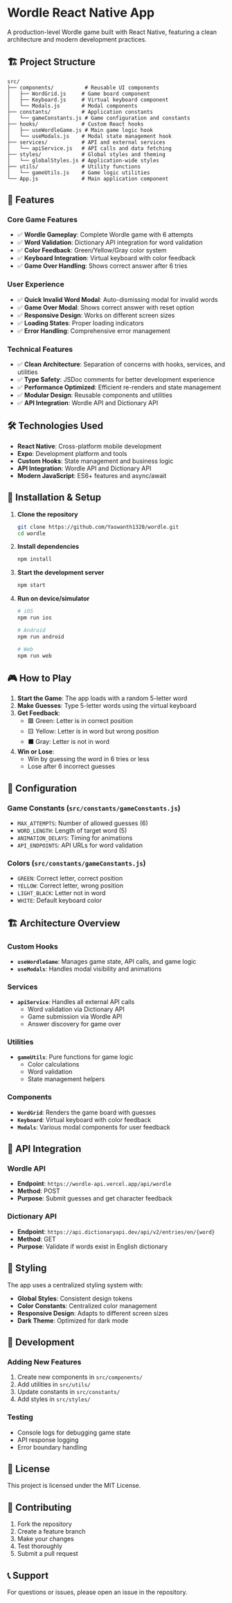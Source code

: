 # Wordle React Native App

A production-level Wordle game built with React Native, featuring a clean architecture and modern development practices.

## 🏗️ Project Structure

```
src/
├── components/          # Reusable UI components
│   ├── WordGrid.js     # Game board component
│   ├── Keyboard.js     # Virtual keyboard component
│   └── Modals.js       # Modal components
├── constants/          # Application constants
│   └── gameConstants.js # Game configuration and constants
├── hooks/              # Custom React hooks
│   ├── useWordleGame.js # Main game logic hook
│   └── useModals.js    # Modal state management hook
├── services/           # API and external services
│   └── apiService.js   # API calls and data fetching
├── styles/             # Global styles and theming
│   └── globalStyles.js # Application-wide styles
├── utils/              # Utility functions
│   └── gameUtils.js    # Game logic utilities
└── App.js              # Main application component
```

## 🚀 Features

### Core Game Features
- ✅ **Wordle Gameplay**: Complete Wordle game with 6 attempts
- ✅ **Word Validation**: Dictionary API integration for word validation
- ✅ **Color Feedback**: Green/Yellow/Gray color system
- ✅ **Keyboard Integration**: Virtual keyboard with color feedback
- ✅ **Game Over Handling**: Shows correct answer after 6 tries

### User Experience
- ✅ **Quick Invalid Word Modal**: Auto-dismissing modal for invalid words
- ✅ **Game Over Modal**: Shows correct answer with reset option
- ✅ **Responsive Design**: Works on different screen sizes
- ✅ **Loading States**: Proper loading indicators
- ✅ **Error Handling**: Comprehensive error management

### Technical Features
- ✅ **Clean Architecture**: Separation of concerns with hooks, services, and utilities
- ✅ **Type Safety**: JSDoc comments for better development experience
- ✅ **Performance Optimized**: Efficient re-renders and state management
- ✅ **Modular Design**: Reusable components and utilities
- ✅ **API Integration**: Wordle API and Dictionary API

## 🛠️ Technologies Used

- **React Native**: Cross-platform mobile development
- **Expo**: Development platform and tools
- **Custom Hooks**: State management and business logic
- **API Integration**: Wordle API and Dictionary API
- **Modern JavaScript**: ES6+ features and async/await

## 📱 Installation & Setup

1. **Clone the repository**
   ```bash
   git clone https://github.com/Yaswanth1320/wordle.git
   cd wordle
   ```

2. **Install dependencies**
   ```bash
   npm install
   ```

3. **Start the development server**
   ```bash
   npm start
   ```

4. **Run on device/simulator**
   ```bash
   # iOS
   npm run ios
   
   # Android
   npm run android
   
   # Web
   npm run web
   ```

## 🎮 How to Play

1. **Start the Game**: The app loads with a random 5-letter word
2. **Make Guesses**: Type 5-letter words using the virtual keyboard
3. **Get Feedback**: 
   - 🟩 Green: Letter is in correct position
   - 🟨 Yellow: Letter is in word but wrong position
   - ⬛ Gray: Letter is not in word
4. **Win or Lose**: 
   - Win by guessing the word in 6 tries or less
   - Lose after 6 incorrect guesses

## 🔧 Configuration

### Game Constants (`src/constants/gameConstants.js`)
- `MAX_ATTEMPTS`: Number of allowed guesses (6)
- `WORD_LENGTH`: Length of target word (5)
- `ANIMATION_DELAYS`: Timing for animations
- `API_ENDPOINTS`: API URLs for word validation

### Colors (`src/constants/gameConstants.js`)
- `GREEN`: Correct letter, correct position
- `YELLOW`: Correct letter, wrong position
- `LIGHT_BLACK`: Letter not in word
- `WHITE`: Default keyboard color

## 🏗️ Architecture Overview

### Custom Hooks
- **`useWordleGame`**: Manages game state, API calls, and game logic
- **`useModals`**: Handles modal visibility and animations

### Services
- **`apiService`**: Handles all external API calls
  - Word validation via Dictionary API
  - Game submission via Wordle API
  - Answer discovery for game over

### Utilities
- **`gameUtils`**: Pure functions for game logic
  - Color calculations
  - Word validation
  - State management helpers

### Components
- **`WordGrid`**: Renders the game board with guesses
- **`Keyboard`**: Virtual keyboard with color feedback
- **`Modals`**: Various modal components for user feedback

## 🔌 API Integration

### Wordle API
- **Endpoint**: `https://wordle-api.vercel.app/api/wordle`
- **Method**: POST
- **Purpose**: Submit guesses and get character feedback

### Dictionary API
- **Endpoint**: `https://api.dictionaryapi.dev/api/v2/entries/en/{word}`
- **Method**: GET
- **Purpose**: Validate if words exist in English dictionary

## 🎨 Styling

The app uses a centralized styling system with:
- **Global Styles**: Consistent design tokens
- **Color Constants**: Centralized color management
- **Responsive Design**: Adapts to different screen sizes
- **Dark Theme**: Optimized for dark mode

## 🧪 Development

### Adding New Features
1. Create new components in `src/components/`
2. Add utilities in `src/utils/`
3. Update constants in `src/constants/`
4. Add styles in `src/styles/`

### Testing
- Console logs for debugging game state
- API response logging
- Error boundary handling

## 📄 License

This project is licensed under the MIT License.

## 🤝 Contributing

1. Fork the repository
2. Create a feature branch
3. Make your changes
4. Test thoroughly
5. Submit a pull request

## 📞 Support

For questions or issues, please open an issue in the repository. 
